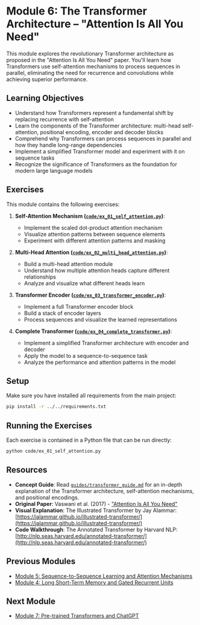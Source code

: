 # Module 6: The Transformer Architecture – "Attention Is All You Need"

This module explores the revolutionary Transformer architecture as proposed in the "Attention Is All You Need" paper. You'll learn how Transformers use self-attention mechanisms to process sequences in parallel, eliminating the need for recurrence and convolutions while achieving superior performance.

## Learning Objectives

- Understand how Transformers represent a fundamental shift by replacing recurrence with self-attention
- Learn the components of the Transformer architecture: multi-head self-attention, positional encoding, encoder and decoder blocks
- Comprehend why Transformers can process sequences in parallel and how they handle long-range dependencies
- Implement a simplified Transformer model and experiment with it on sequence tasks
- Recognize the significance of Transformers as the foundation for modern large language models

## Exercises

This module contains the following exercises:

1. **Self-Attention Mechanism ([`code/ex_01_self_attention.py`](code/ex_01_self_attention.py))**:

   - Implement the scaled dot-product attention mechanism
   - Visualize attention patterns between sequence elements
   - Experiment with different attention patterns and masking

2. **Multi-Head Attention ([`code/ex_02_multi_head_attention.py`](code/ex_02_multi_head_attention.py))**:

   - Build a multi-head attention module
   - Understand how multiple attention heads capture different relationships
   - Analyze and visualize what different heads learn

3. **Transformer Encoder ([`code/ex_03_transformer_encoder.py`](code/ex_03_transformer_encoder.py))**:

   - Implement a full Transformer encoder block
   - Build a stack of encoder layers
   - Process sequences and visualize the learned representations

4. **Complete Transformer ([`code/ex_04_complete_transformer.py`](code/ex_04_complete_transformer.py))**:
   - Implement a simplified Transformer architecture with encoder and decoder
   - Apply the model to a sequence-to-sequence task
   - Analyze the performance and attention patterns in the model

## Setup

Make sure you have installed all requirements from the main project:

```bash
pip install -r ../../requirements.txt
```

## Running the Exercises

Each exercise is contained in a Python file that can be run directly:

```bash
python code/ex_01_self_attention.py
```

## Resources

- **Concept Guide**: Read [`guides/transformer_guide.md`](guides/transformer_guide.md) for an in-depth explanation of the Transformer architecture, self-attention mechanisms, and positional encodings.
- **Original Paper**: Vaswani et al. (2017) - ["Attention Is All You Need"](https://arxiv.org/abs/1706.03762)
- **Visual Explanation**: The Illustrated Transformer by Jay Alammar: [https://jalammar.github.io/illustrated-transformer/](https://jalammar.github.io/illustrated-transformer/)
- **Code Walkthrough**: The Annotated Transformer by Harvard NLP: [http://nlp.seas.harvard.edu/annotated-transformer/](http://nlp.seas.harvard.edu/annotated-transformer/)

## Previous Modules

- [Module 5: Sequence-to-Sequence Learning and Attention Mechanisms](../module5/README.md)
- [Module 4: Long Short-Term Memory and Gated Recurrent Units](../module4/README.md)

## Next Module

- [Module 7: Pre-trained Transformers and ChatGPT](../module7/README.md)
